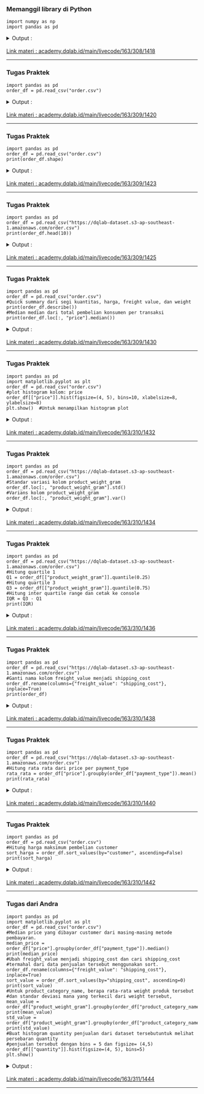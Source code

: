 ### Memanggil library di Python 
```plantuml
import numpy as np
import pandas as pd
```
<details>
<summary markdown="span">Output :</summary>
Aksara, Usia: 25, Pendapatan 8500000</br>
Senja, Usia: 28, Pendapatan 12500000	
</details>
</br>
<a href="https://academy.dqlab.id/main/livecode/163/308/1418">Link materi : academy.dqlab.id/main/livecode/163/308/1418</a>

----

### Tugas Praktek 
```plantuml
import pandas as pd
order_df = pd.read_csv("order.csv")
```
<details>
<summary markdown="span">Output :</summary>
Aksara, Usia: 25, Pendapatan 8500000</br>
Senja, Usia: 28, Pendapatan 12500000	
</details>
</br>
<a href="https://academy.dqlab.id/main/livecode/163/309/1420">Link materi : academy.dqlab.id/main/livecode/163/309/1420</a>

----

### Tugas Praktek 
```plantuml
import pandas as pd
order_df = pd.read_csv("order.csv")
print(order_df.shape)
```
<details>
<summary markdown="span">Output :</summary>
Aksara, Usia: 25, Pendapatan 8500000</br>
Senja, Usia: 28, Pendapatan 12500000	
</details>
</br>
<a href="https://academy.dqlab.id/main/livecode/163/309/1423">Link materi : academy.dqlab.id/main/livecode/163/309/1423</a>

----

### Tugas Praktek 
```plantuml
import pandas as pd
order_df = pd.read_csv("https://dqlab-dataset.s3-ap-southeast-1.amazonaws.com/order.csv")
print(order_df.head(10))
```
<details>
<summary markdown="span">Output :</summary>
Aksara, Usia: 25, Pendapatan 8500000</br>
Senja, Usia: 28, Pendapatan 12500000	
</details>
</br>
<a href="https://academy.dqlab.id/main/livecode/163/309/1425">Link materi : academy.dqlab.id/main/livecode/163/309/1425</a>

----

### Tugas Praktek 
```plantuml
import pandas as pd
order_df = pd.read_csv("order.csv")
#Quick summary dari segi kuantitas, harga, freight value, dan weight
print(order_df.describe())
#Median median dari total pembelian konsumen per transaksi
print(order_df.loc[:, "price"].median())
```
<details>
<summary markdown="span">Output :</summary>
Aksara, Usia: 25, Pendapatan 8500000</br>
Senja, Usia: 28, Pendapatan 12500000	
</details>
</br>
<a href="https://academy.dqlab.id/main/livecode/163/309/1430">Link materi : academy.dqlab.id/main/livecode/163/309/1430</a>

----

### Tugas Praktek 
```plantuml
import pandas as pd
import matplotlib.pyplot as plt
order_df = pd.read_csv("order.csv")
#plot histogram kolom: price
order_df[["price"]].hist(figsize=(4, 5), bins=10, xlabelsize=8, ylabelsize=8)
plt.show()  #Untuk menampilkan histogram plot
```
<details>
<summary markdown="span">Output :</summary>
Aksara, Usia: 25, Pendapatan 8500000</br>
Senja, Usia: 28, Pendapatan 12500000	
</details>
</br>
<a href="https://academy.dqlab.id/main/livecode/163/310/1432">Link materi : academy.dqlab.id/main/livecode/163/310/1432</a>

----

### Tugas Praktek 
```plantuml
import pandas as pd
order_df = pd.read_csv("https://dqlab-dataset.s3-ap-southeast-1.amazonaws.com/order.csv")
#Standar variasi kolom product_weight_gram
order_df.loc[:, "product_weight_gram"].std()
#Varians kolom product_weight_gram
order_df.loc[:, "product_weight_gram"].var()
```
<details>
<summary markdown="span">Output :</summary>
Aksara, Usia: 25, Pendapatan 8500000</br>
Senja, Usia: 28, Pendapatan 12500000	
</details>
</br>
<a href="https://academy.dqlab.id/main/livecode/163/310/1434">Link materi : academy.dqlab.id/main/livecode/163/310/1434</a>

----

### Tugas Praktek 
```plantuml
import pandas as pd
order_df = pd.read_csv("https://dqlab-dataset.s3-ap-southeast-1.amazonaws.com/order.csv")
#Hitung quartile 1
Q1 = order_df[["product_weight_gram"]].quantile(0.25)
#Hitung quartile 3
Q3 = order_df[["product_weight_gram"]].quantile(0.75)
#Hitung inter quartile range dan cetak ke console
IQR = Q3 - Q1
print(IQR)
```
<details>
<summary markdown="span">Output :</summary>
Aksara, Usia: 25, Pendapatan 8500000</br>
Senja, Usia: 28, Pendapatan 12500000	
</details>
</br>
<a href="https://academy.dqlab.id/main/livecode/163/310/1436">Link materi : academy.dqlab.id/main/livecode/163/310/1436</a>

----

### Tugas Praktek 
```plantuml
import pandas as pd
order_df = pd.read_csv("https://dqlab-dataset.s3-ap-southeast-1.amazonaws.com/order.csv")
#Ganti nama kolom freight_value menjadi shipping_cost
order_df.rename(columns={"freight_value": "shipping_cost"}, inplace=True)
print(order_df)
```
<details>
<summary markdown="span">Output :</summary>
Aksara, Usia: 25, Pendapatan 8500000</br>
Senja, Usia: 28, Pendapatan 12500000	
</details>
</br>
<a href="https://academy.dqlab.id/main/livecode/163/310/1438">Link materi : academy.dqlab.id/main/livecode/163/310/1438</a>

----

### Tugas Praktek 
```plantuml
import pandas as pd
order_df = pd.read_csv("https://dqlab-dataset.s3-ap-southeast-1.amazonaws.com/order.csv")
#Hitung rata rata dari price per payment_type
rata_rata = order_df["price"].groupby(order_df["payment_type"]).mean()
print(rata_rata)
```
<details>
<summary markdown="span">Output :</summary>
Aksara, Usia: 25, Pendapatan 8500000</br>
Senja, Usia: 28, Pendapatan 12500000	
</details>
</br>
<a href="https://academy.dqlab.id/main/livecode/163/310/1440">Link materi : academy.dqlab.id/main/livecode/163/310/1440</a>

----

### Tugas Praktek 
```plantuml
import pandas as pd
order_df = pd.read_csv("order.csv")
#Hitung harga maksimum pembelian customer
sort_harga = order_df.sort_values(by="customer", ascending=False)
print(sort_harga)
```
<details>
<summary markdown="span">Output :</summary>
Aksara, Usia: 25, Pendapatan 8500000</br>
Senja, Usia: 28, Pendapatan 12500000	
</details>
</br>
<a href="https://academy.dqlab.id/main/livecode/163/310/1442">Link materi : academy.dqlab.id/main/livecode/163/310/1442</a>

----

### Tugas dari Andra 
```plantuml
import pandas as pd
import matplotlib.pyplot as plt
order_df = pd.read_csv("order.csv")
#Median price yang dibayar customer dari masing-masing metode pembayaran. 
median_price = order_df["price"].groupby(order_df["payment_type"]).median()
print(median_price)
#Ubah freight_value menjadi shipping_cost dan cari shipping_cost 
#termahal dari data penjualan tersebut menggunakan sort.
order_df.rename(columns={"freight_value": "shipping_cost"}, inplace=True)
sort_value = order_df.sort_values(by="shipping_cost", ascending=0)
print(sort_value)
#Untuk product_category_name, berapa rata-rata weight produk tersebut 
#dan standar deviasi mana yang terkecil dari weight tersebut, 
mean_value = order_df["product_weight_gram"].groupby(order_df["product_category_name"]).mean()
print(mean_value)
std_value = order_df["product_weight_gram"].groupby(order_df["product_category_name"]).std()
print(std_value)
#Buat histogram quantity penjualan dari dataset tersebutuntuk melihat persebaran quantity 
#penjualan tersebut dengan bins = 5 dan figsize= (4,5)
order_df[["quantity"]].hist(figsize=(4, 5), bins=5)
plt.show()
```
<details>
<summary markdown="span">Output :</summary>
Aksara, Usia: 25, Pendapatan 8500000</br>
Senja, Usia: 28, Pendapatan 12500000	
</details>
</br>
<a href="https://academy.dqlab.id/main/livecode/163/311/1444">Link materi : academy.dqlab.id/main/livecode/163/311/1444</a>

----

